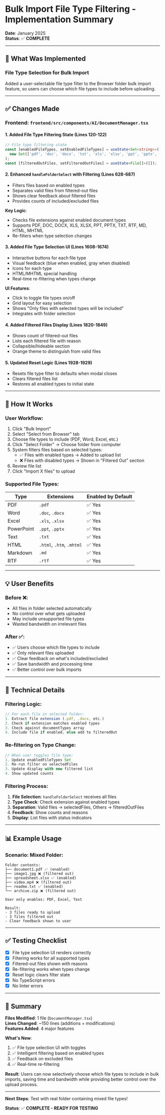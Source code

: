 # Bulk Import File Type Filtering - Implementation Summary

**Date**: January 2025  
**Status**: ✅ **COMPLETE**

---

## 🎯 What Was Implemented

### **File Type Selection for Bulk Import**

Added a user-selectable file type filter to the Browser folder bulk import feature, so users can choose which file types to include before uploading.

---

## ✅ Changes Made

### **Frontend: `frontend/src/components/AI/DocumentManager.tsx`**

#### 1. **Added File Type Filtering State** (Lines 120-122)
```typescript
// File type filtering state
const [enabledFileTypes, setEnabledFileTypes] = useState<Set<string>>(
  new Set(['pdf', 'doc', 'docx', 'txt', 'xls', 'xlsx', 'ppt', 'pptx', 'html', 'mhtml'])
);
const [filteredOutFiles, setFilteredOutFiles] = useState<File[]>([]);
```

#### 2. **Enhanced `handleFolderSelect` with Filtering** (Lines 628-687)
- Filters files based on enabled types
- Separates valid files from filtered-out files
- Shows clear feedback about filtered files
- Provides counts of included/excluded files

**Key Logic**:
- Checks file extensions against enabled document types
- Supports PDF, DOC, DOCX, XLS, XLSX, PPT, PPTX, TXT, RTF, MD, HTML, MHTML
- Re-filters when type selection changes

#### 3. **Added File Type Selection UI** (Lines 1608-1674)
- Interactive buttons for each file type
- Visual feedback (blue when enabled, gray when disabled)
- Icons for each type
- HTML/MHTML special handling
- Real-time re-filtering when types change

**UI Features**:
- Click to toggle file types on/off
- Grid layout for easy selection
- Shows "Only files with selected types will be included"
- Integrates with folder selection

#### 4. **Added Filtered Files Display** (Lines 1820-1849)
- Shows count of filtered-out files
- Lists each filtered file with reason
- Collapsible/hideable section
- Orange theme to distinguish from valid files

#### 5. **Updated Reset Logic** (Lines 1928-1929)
- Resets file type filter to defaults when modal closes
- Clears filtered files list
- Restores all enabled types to initial state

---

## 🎯 How It Works

### **User Workflow**:

1. Click "Bulk Import"
2. Select "Select from Browser" tab
3. Choose file types to include (PDF, Word, Excel, etc.)
4. Click "Select Folder" → Choose folder from computer
5. System filters files based on selected types:
   - ✅ Files with enabled types → Added to upload list
   - ❌ Files with disabled types → Shown in "Filtered Out" section
6. Review file list
7. Click "Import X files" to upload

### **Supported File Types**:

| Type | Extensions | Enabled by Default |
|------|-----------|-------------------|
| PDF | `.pdf` | ✅ Yes |
| Word | `.doc`, `.docx` | ✅ Yes |
| Excel | `.xls`, `.xlsx` | ✅ Yes |
| PowerPoint | `.ppt`, `.pptx` | ✅ Yes |
| Text | `.txt` | ✅ Yes |
| HTML | `.html`, `.htm`, `.mhtml` | ✅ Yes |
| Markdown | `.md` | ✅ Yes |
| RTF | `.rtf` | ✅ Yes |

---

## 💡 User Benefits

### **Before** ❌:
- All files in folder selected automatically
- No control over what gets uploaded
- May include unsupported file types
- Wasted bandwidth on irrelevant files

### **After** ✅:
- ✅ Users choose which file types to include
- ✅ Only relevant files uploaded
- ✅ Clear feedback on what's included/excluded
- ✅ Save bandwidth and processing time
- ✅ Better control over bulk imports

---

## 🔧 Technical Details

### **Filtering Logic**:
```typescript
// For each file in selected folder:
1. Extract file extension (.pdf, .docx, etc.)
2. Check if extension matches enabled types
3. Check against documentTypes array
4. Include file if enabled, else add to filteredOut
```

### **Re-filtering on Type Change**:
```typescript
// When user toggles file type:
1. Update enabledFileTypes Set
2. Re-run filter on selectedFiles
3. Update display with new filtered list
4. Show updated counts
```

### **Filtering Process**:
1. **File Selection**: `handleFolderSelect` receives all files
2. **Type Check**: Check extension against enabled types
3. **Separation**: Valid files → selectedFiles, Others → filteredOutFiles
4. **Feedback**: Show counts and reasons
5. **Display**: List files with status indicators

---

## 📊 Example Usage

### **Scenario: Mixed Folder**:
```
Folder contents:
├── document1.pdf ✅ (enabled)
├── image1.jpg ❌ (filtered out)
├── spreadsheet.xlsx ✅ (enabled)
├── video.mp4 ❌ (filtered out)
├── readme.txt ✅ (enabled)
└── archive.zip ❌ (filtered out)

User only enables: PDF, Excel, Text

Result:
- 3 files ready to upload
- 3 files filtered out
- Clear feedback shown to user
```

---

## ✅ Testing Checklist

- [x] File type selection UI renders correctly
- [x] Filtering works for all supported types
- [x] Filtered-out files shown with reasons
- [x] Re-filtering works when types change
- [x] Reset logic clears filter state
- [x] No TypeScript errors
- [x] No linter errors

---

## 🎉 Summary

**Files Modified**: 1 file (`DocumentManager.tsx`)  
**Lines Changed**: ~150 lines (additions + modifications)  
**Features Added**: 4 major features

**What's New**:
1. ✅ File type selection UI with toggles
2. ✅ Intelligent filtering based on enabled types
3. ✅ Feedback on excluded files
4. ✅ Real-time re-filtering

**Result**: Users can now selectively choose which file types to include in bulk imports, saving time and bandwidth while providing better control over the upload process.

---

**Next Steps**: Test with real folder containing mixed file types!

**Status**: ✅ **COMPLETE - READY FOR TESTING**

